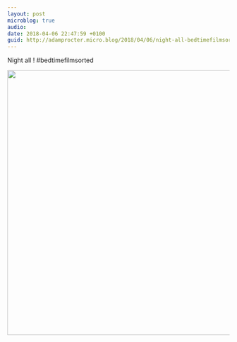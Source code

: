 ```yaml
---
layout: post
microblog: true
audio: 
date: 2018-04-06 22:47:59 +0100
guid: http://adamprocter.micro.blog/2018/04/06/night-all-bedtimefilmsorted.html
---
```

Night all ! #bedtimefilmsorted

<img src="http://discursive.adamprocter.co.uk/uploads/2018/0dd4d082c0.jpg" width="600" height="600" />
